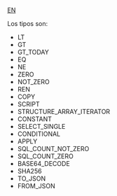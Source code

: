 [EN](README.md)

Los tipos son:
* LT
* GT
* GT_TODAY
* EQ
* NE
* ZERO
* NOT_ZERO
* REN
* COPY
* SCRIPT
* STRUCTURE_ARRAY_ITERATOR
* CONSTANT
* SELECT_SINGLE
* CONDITIONAL
* APPLY
* SQL_COUNT_NOT_ZERO
* SQL_COUNT_ZERO
* BASE64_DECODE
* SHA256
* TO_JSON
* FROM_JSON
